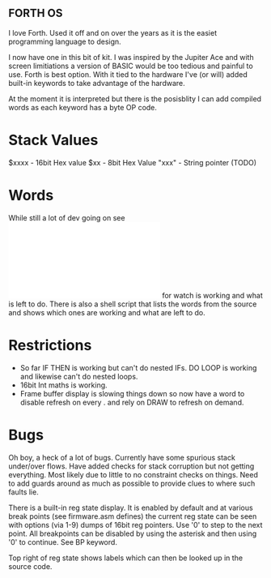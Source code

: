 FORTH OS
--------

I love Forth. Used it off and on over the years as it is the easiet programming language to design.

I now have one in this bit of kit. I was inspired by the Jupiter Ace and with screen limitiations
a version of BASIC would be too tedious and painful to use. Forth is best option. With it tied to
the hardware I've (or will) added built-in keywords to take advantage of the hardware.

At the moment it is interpreted but there is the posisblity I can add compiled words as each 
keyword has a byte OP code. 


Stack Values
============

$xxxx  - 16bit Hex value
$xx    -  8bit Hex Value
"xxx"  - String pointer    (TODO)

Words
=====


While still a lot of dev going on see ![FORTH_WORDS.md](FORTH-WORDS.md) for watch is working and what is left to do. There is also a shell script that lists the words from the source and shows which ones are working and what are left to do.


Restrictions
============


* So far IF THEN is working but can't do nested IFs. DO LOOP is working and likewise can't do nested loops.
* 16bit Int maths is working.
* Frame buffer display is slowing things down so now have a word to disable refresh on every . and rely on DRAW to refresh on demand.

Bugs
====

Oh boy, a heck of a lot of bugs. Currently have some spurious stack under/over flows. Have added checks for stack corruption but not getting
everything. Most likely due to little to no constraint checks on things. Need to add guards around as much as possible to provide clues
to where such faults lie. 

There is a built-in reg state display. It is enabled by default and at various break points (see firmware.asm defines) the current reg 
state can be seen with options (via 1-9) dumps of 16bit reg pointers. Use '0' to step to the next point. All breakpoints can be
disabled by using the asterisk and then using '0' to continue. See BP keyword.

Top right of reg state shows labels which can then be looked up in the source code.





 



